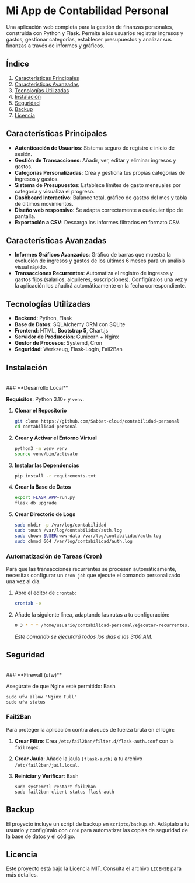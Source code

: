 # **Mi App de Contabilidad Personal**

Una aplicación web completa para la gestión de finanzas personales, construida con Python y Flask. Permite a los usuarios registrar ingresos y gastos, gestionar categorías, establecer presupuestos y analizar sus finanzas a través de informes y gráficos.

## **Índice**

1.  [Características Principales](#características-principales)
2.  [Características Avanzadas](#características-avanzadas)
3.  [Tecnologías Utilizadas](#tecnologías-utilizadas)
4.  [Instalación](#instalación)
5.  [Seguridad](#seguridad)
6.  [Backup](#backup)
7.  [Licencia](#licencia)

## **Características Principales**

* **Autenticación de Usuarios**: Sistema seguro de registro e inicio de sesión.
* **Gestión de Transacciones**: Añadir, ver, editar y eliminar ingresos y gastos.
* **Categorías Personalizadas**: Crea y gestiona tus propias categorías de ingresos y gastos.
* **Sistema de Presupuestos**: Establece límites de gasto mensuales por categoría y visualiza el progreso.
* **Dashboard Interactivo**: Balance total, gráfico de gastos del mes y tabla de últimos movimientos.
* **Diseño web responsivo**: Se adapta correctamente a cualquier tipo de pantalla.
* **Exportación a CSV**: Descarga los informes filtrados en formato CSV.

## **Características Avanzadas**

* **Informes Gráficos Avanzados**: Gráfico de barras que muestra la evolución de ingresos y gastos de los últimos 6 meses para un análisis visual rápido.
* **Transacciones Recurrentes**: Automatiza el registro de ingresos y gastos fijos (salarios, alquileres, suscripciones). Configúralos una vez y la aplicación los añadirá automáticamente en la fecha correspondiente.

## **Tecnologías Utilizadas**

* **Backend**: Python, Flask
* **Base de Datos**: SQLAlchemy ORM con SQLite
* **Frontend**: HTML, **Bootstrap 5**, Chart.js
* **Servidor de Producción**: Gunicorn + Nginx
* **Gestor de Procesos**: Systemd, Cron
* **Seguridad**: Werkzeug, Flask-Login, Fail2Ban

## **Instalación**

<br>
### **Desarrollo Local**

**Requisitos**: Python 3.10+ y `venv`.

1.  **Clonar el Repositorio**
    ```bash
    git clone https://github.com/Sabbat-cloud/contabilidad-personal
    cd contabilidad-personal
    ```
2.  **Crear y Activar el Entorno Virtual**
    ```bash
    python3 -m venv venv
    source venv/bin/activate
    ```
3.  **Instalar las Dependencias**
    ```bash
    pip install -r requirements.txt
    ```
4.  **Crear la Base de Datos**
    ```bash
    export FLASK_APP=run.py
    flask db upgrade
    ```
5.  **Crear Directorio de Logs**
    ```bash
    sudo mkdir -p /var/log/contabilidad
    sudo touch /var/log/contabilidad/auth.log
    sudo chown $USER:www-data /var/log/contabilidad/auth.log
    sudo chmod 664 /var/log/contabilidad/auth.log
    ```

### **Automatización de Tareas (Cron)**

Para que las transacciones recurrentes se procesen automáticamente, necesitas configurar un `cron job` que ejecute el comando personalizado una vez al día.

1.  Abre el editor de `crontab`:
    ```bash
    crontab -e
    ```
2.  Añade la siguiente línea, adaptando las rutas a tu configuración:
    ```bash
    0 3 * * * /home/usuario/contabilidad-personal/ejecutar-recurrentes.sh
    ```
    *Este comando se ejecutará todos los días a las 3:00 AM.*

## **Seguridad**


<br>
### **Firewall (ufw)**


Asegúrate de que Nginx esté permitido:
Bash

```
sudo ufw allow 'Nginx Full'
sudo ufw status
```


### **Fail2Ban**


Para proteger la aplicación contra ataques de fuerza bruta en el login:

1. **Crear Filtro**: Crea `/etc/fail2ban/filter.d/flask-auth.conf` con la `failregex`.
2. **Crear Jaula**: Añade la jaula `[flask-auth]` a tu archivo `/etc/fail2ban/jail.local`.
3. **Reiniciar y Verificar**:
    Bash

    ```
    sudo systemctl restart fail2ban
    sudo fail2ban-client status flask-auth

    ```


## **Backup**


El proyecto incluye un script de backup en `scripts/backup.sh`. Adáptalo a tu usuario y configúralo con `cron` para automatizar las copias de seguridad de la base de datos y el código.

## **Licencia**


Este proyecto está bajo la Licencia MIT. Consulta el archivo `LICENSE` para más detalles.
